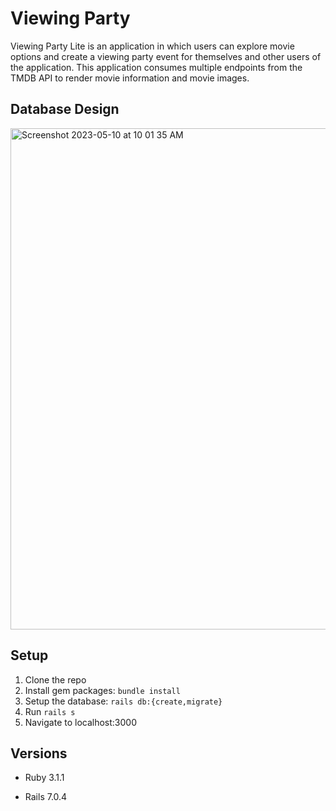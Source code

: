 # Viewing Party

Viewing Party Lite is an application in which users can explore movie options and create a viewing party event for themselves and other users of the application.
This application consumes multiple endpoints from the TMDB API to render movie information and movie images.

## Database Design
<img width="802" alt="Screenshot 2023-05-10 at 10 01 35 AM" src="https://github.com/thawley2/viewing_party_lite_7/assets/120520954/91da899a-b926-4838-ace8-a63d9aa6d2b3">

## Setup

1. Clone the repo
2. Install gem packages: `bundle install`
3. Setup the database: `rails db:{create,migrate}`
4. Run `rails s`
5. Navigate to localhost:3000


## Versions

- Ruby 3.1.1


- Rails 7.0.4
